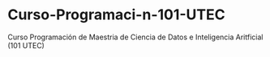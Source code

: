 # Curso-Programaci-n-101-UTEC
Curso Programación de Maestria de Ciencia de Datos e Inteligencia Aritficial (101 UTEC)
